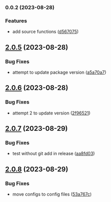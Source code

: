 ### 0.0.2 (2023-08-28)


### Features

* add source functions ([d567075](https://github.com/gomathi-sankar-SUI-0115/github-packages-test/commit/d567075746699f589d06268ee610d700be72a24f))

## [2.0.5](https://github.com/smgsankar/github-packages-test/compare/v2.0.4...v2.0.5) (2023-08-28)


### Bug Fixes

* attempt to update package version ([a5a70a7](https://github.com/smgsankar/github-packages-test/commit/a5a70a72ad6304bfdb48741a4c1eafde109d3b75))

## [2.0.6](https://github.com/smgsankar/github-packages-test/compare/v2.0.5...v2.0.6) (2023-08-28)


### Bug Fixes

* attempt 2 to update version ([2f96521](https://github.com/smgsankar/github-packages-test/commit/2f9652170d020825f78f549a43e2b38a30410036))

## [2.0.7](https://github.com/smgsankar/github-packages-test/compare/v2.0.6...v2.0.7) (2023-08-29)


### Bug Fixes

* test without git add in release ([aa8fd03](https://github.com/smgsankar/github-packages-test/commit/aa8fd03c5f9fd1c31f479844105082110ead7e5d))

## [2.0.8](https://github.com/smgsankar/github-packages-test/compare/v2.0.7...v2.0.8) (2023-08-29)


### Bug Fixes

* move configs to config files ([53a767c](https://github.com/smgsankar/github-packages-test/commit/53a767cd4e69349e60a8daafcc847f418055dcb0))


